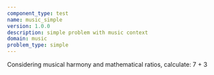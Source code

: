 ```yaml
---
component_type: test
name: music_simple
version: 1.0.0
description: simple problem with music context
domain: music
problem_type: simple
---
```


Considering musical harmony and mathematical ratios, calculate: 7 + 3
